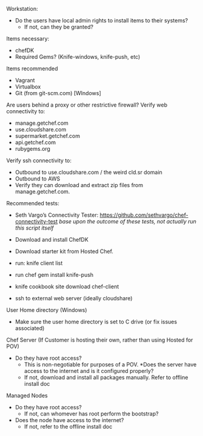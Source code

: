 Workstation:

* Do the users have local admin rights to install items to their systems?
  * If not, can they be granted?

Items necessary:

* chefDK
* Required Gems?  (Knife-windows, knife-push, etc)

Items recommended

* Vagrant
* Virtualbox
* Git (from git-scm.com) [WIndows]

Are users behind a proxy or other restrictive firewall?
Verify web connectivity to:

* manage.getchef.com
* use.cloudshare.com
* supermarket.getchef.com
* api.getchef.com
* rubygems.org

Verify ssh connectivity to:
* Outbound to use.cloudshare.com / the weird cld.sr domain
* Outbound to AWS
* Verify they can download and extract zip files from manage.getchef.com.

Recommended tests:
* Seth Vargo’s Connectivity Tester: https://github.com/sethvargo/chef-connectivity-test _base upon the outcome of these tests, not actually run this script itself_

* Download and install ChefDK
* Download starter kit from Hosted Chef.
* run: knife client list
* run chef gem install knife-push
* knife cookbook site download chef-client
* ssh to external web server (ideally cloudshare)

User Home directory (Windows)
* Make sure the user home directory is set to C drive (or fix issues associated)

Chef Server (If Customer is hosting their own, rather than using Hosted for POV)

* Do they have root access?
  * This is non-negotiable for purposes of a POV.
*Does the server have access to the internet and is it configured properly?
  * If not, download and install all packages manually.  Refer to offline install doc 

Managed Nodes

* Do they have root access?
  * If not, can whomever has root perform the bootstrap?
* Does the node have access to the internet?
  * If not, refer to the offline install doc


